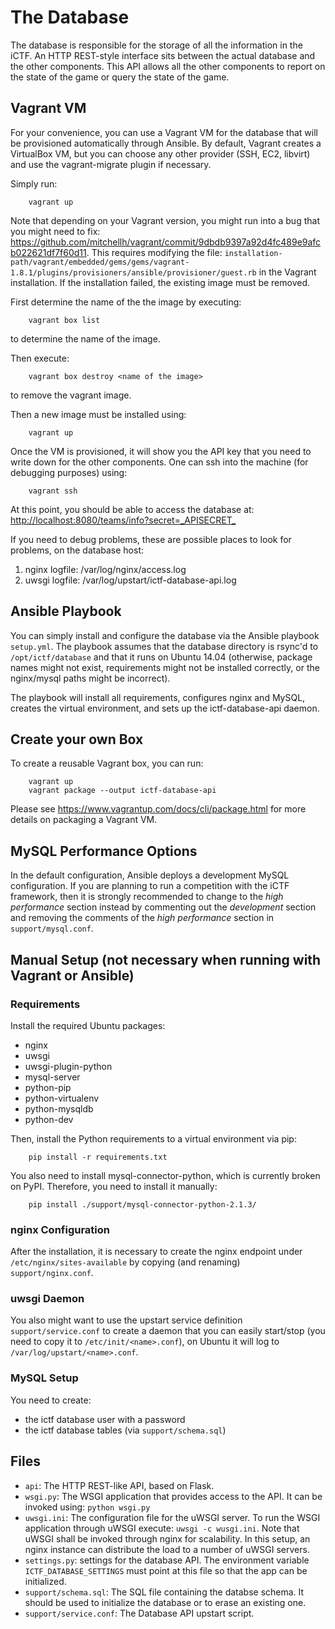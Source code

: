 # The Database

The database is responsible for the storage of all the information in the iCTF. 
An HTTP REST-style interface sits between the actual database and the other components. 
This API allows all the other components to report on the state of the game or query the state of the game.

## Vagrant VM

For your convenience, you can use a Vagrant VM for the database that will be provisioned automatically through Ansible. 
By default, Vagrant creates a VirtualBox VM, but you can choose any other provider (SSH, EC2, libvirt) and use the vagrant-migrate plugin if necessary.

Simply run:
```
    vagrant up
```
Note that depending on your Vagrant version, you might run into a bug that you might need to fix:
<https://github.com/mitchellh/vagrant/commit/9dbdb9397a92d4fc489e9afcb022621df7f60d11>.
This requires modifying the file:
`installation-path/vagrant/embedded/gems/gems/vagrant-1.8.1/plugins/provisioners/ansible/provisioner/guest.rb`
in the Vagrant installation. 
If the installation failed, the existing image must be removed.

First determine the name of the the image by executing:
```
    vagrant box list
```
to determine the name of the image.

Then execute:
```
    vagrant box destroy <name of the image>
```
to remove the vagrant image.

Then a new image must be installed using:
```
    vagrant up
```
Once the VM is provisioned, it will show you the API key that you need to write down for the other components. 
One can ssh into the machine (for debugging purposes) using:
```
    vagrant ssh
```
At this point, you should be able to access the database at: <http://localhost:8080/teams/info?secret=_APISECRET_>

If you need to debug problems, these are possible places to look for problems, on the database host:

1. nginx logfile: /var/log/nginx/access.log
2. uwsgi logfile: /var/log/upstart/ictf-database-api.log

## Ansible Playbook

You can simply install and configure the database via the Ansible playbook `setup.yml`. 
The playbook assumes that the database directory is rsync'd to `/opt/ictf/database` and that it runs on Ubuntu 14.04 (otherwise, package names might not exist, requirements might not be installed correctly, or the nginx/mysql paths might be incorrect).

The playbook will install all requirements, configures nginx and MySQL, creates the virtual environment, and sets up the ictf-database-api daemon.

## Create your own Box

To create a reusable Vagrant box, you can run:
```
    vagrant up
    vagrant package --output ictf-database-api
```
Please see <https://www.vagrantup.com/docs/cli/package.html> for more details on packaging a Vagrant VM.

## MySQL Performance Options

In the default configuration, Ansible deploys a development MySQL configuration. 
If you are planning to run a competition with the iCTF framework, then it is strongly recommended to change to the *high performance* section instead by commenting out the *development* section and removing the comments of the *high performance* section in `support/mysql.conf`.

## Manual Setup (not necessary when running with Vagrant or Ansible)

### Requirements

Install the required Ubuntu packages:

- nginx
- uwsgi
- uwsgi-plugin-python
- mysql-server
- python-pip
- python-virtualenv
- python-mysqldb
- python-dev

Then, install the Python requirements to a virtual environment via pip:
```
    pip install -r requirements.txt
```
You also need to install mysql-connector-python, which is currently broken on PyPI. 
Therefore, you need to install it manually:
```
    pip install ./support/mysql-connector-python-2.1.3/
```
### nginx Configuration

After the installation, it is necessary to create the nginx endpoint under `/etc/nginx/sites-available` by copying (and renaming) `support/nginx.conf`.

### uwsgi Daemon

You also might want to use the upstart service definition `support/service.conf` to create a daemon that you can easily start/stop (you
need to copy it to `/etc/init/<name>.conf`), on Ubuntu it will log to `/var/log/upstart/<name>.conf`.

### MySQL Setup

You need to create:
- the ictf database user with a password
- the ictf database tables (via `support/schema.sql`)

## Files

- `api`: The HTTP REST-like API, based on Flask.
- `wsgi.py`: The WSGI application that provides access to the API. 
  It can be   invoked using: `python wsgi.py`
- `uwsgi.ini`: The configuration file for the uWSGI server. 
  To run the WSGI application through uWSGI execute: `uwsgi -c wusgi.ini`. 
  Note that uWSGI shall be invoked through nginx for scalability. 
  In this setup, an nginx instance can distribute the load to a number of uWSGI servers.
- `settings.py`: settings for the database API. 
  The environment variable `ICTF_DATABASE_SETTINGS` must point at this file so that the app can be initialized.
- `support/schema.sql`: The SQL file containing the databse schema. 
  It should be used to initialize the database or to erase an existing one.
- `support/service.conf`: The Database API upstart script.
